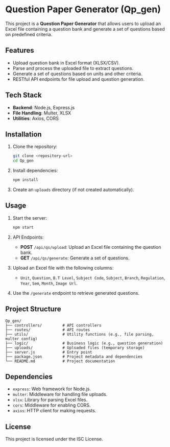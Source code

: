 # Question Paper Generator (Qp_gen)

This project is a **Question Paper Generator** that allows users to upload an Excel file containing a question bank and generate a set of questions based on predefined criteria.

## Features

- Upload question bank in Excel format (XLSX/CSV).
- Parse and process the uploaded file to extract questions.
- Generate a set of questions based on units and other criteria.
- RESTful API endpoints for file upload and question generation.

## Tech Stack

- **Backend**: Node.js, Express.js
- **File Handling**: Multer, XLSX
- **Utilities**: Axios, CORS

## Installation

1. Clone the repository:
   ```bash
   git clone <repository-url>
   cd Qp_gen
   ```

2. Install dependencies:
   ```bash
   npm install
   ```

3. Create an `uploads` directory (if not created automatically).

## Usage

1. Start the server:
   ```bash
   npm start
   ```

2. API Endpoints:
   - **POST** `/api/qs/upload`: Upload an Excel file containing the question bank.
   - **GET** `/api/qs/generate`: Generate a set of questions.

3. Upload an Excel file with the following columns:
   - `Unit`, `Question`, `B.T Level`, `Subject Code`, `Subject`, `Branch`, `Regulation`, `Year`, `Sem`, `Month`, `Image Url`.

4. Use the `/generate` endpoint to retrieve generated questions.

## Project Structure

```
Qp_gen/
├── controllers/         # API controllers
├── routes/              # API routes
├── utils/               # Utility functions (e.g., file parsing, multer config)
├── logic/               # Business logic (e.g., question generation)
├── uploads/             # Uploaded files (temporary storage)
├── server.js            # Entry point
├── package.json         # Project metadata and dependencies
└── README.md            # Project documentation
```

## Dependencies

- `express`: Web framework for Node.js.
- `multer`: Middleware for handling file uploads.
- `xlsx`: Library for parsing Excel files.
- `cors`: Middleware for enabling CORS.
- `axios`: HTTP client for making requests.

## License

This project is licensed under the ISC License.
